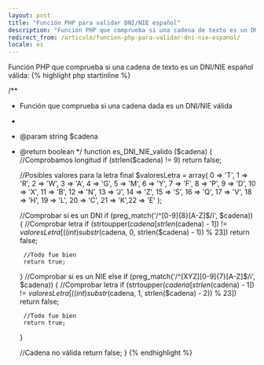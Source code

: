 ```yaml
---
layout: post
title: "Función PHP para validar DNI/NIE español"
description: "Función PHP que comprueba si una cadena de texto es un DNI/NIE español válido"
redirect_from: /articulo/funcion-php-para-validar-dni-nie-espanol/
locale: es
---
```


Función PHP que comprueba si una cadena de texto es un DNI/NIE español válida:
{% highlight php startinline %}

/**
 * Función que comprueba si una cadena dada es un DNI/NIE válida
 *
 * @param string $cadena
 * @return boolean
 */
function es_DNI_NIE_valido ($cadena)
{
    //Comprobamos longitud
    if (strlen($cadena) != 9) return false;

    //Posibles valores para la letra final
    $valoresLetra = array(
        0 => 'T', 1 => 'R', 2 => 'W', 3 => 'A', 4 => 'G', 5 => 'M',
        6 => 'Y', 7 => 'F', 8 => 'P', 9 => 'D', 10 => 'X', 11 => 'B',
        12 => 'N', 13 => 'J', 14 => 'Z', 15 => 'S', 16 => 'Q', 17 => 'V',
        18 => 'H', 19 => 'L', 20 => 'C', 21 => 'K',22 => 'E'
    );

    //Comprobar si es un DNI
    if (preg_match('/^[0-9]{8}[A-Z]$/i', $cadena))
    {
        //Comprobar letra
        if (strtoupper($cadena[strlen($cadena) - 1]) !=
            $valoresLetra[((int) substr($cadena, 0, strlen($cadena) - 1)) % 23])
            return false;

        //Todo fue bien
        return true;
    }
    //Comprobar si es un NIE
    else if (preg_match('/^[XYZ][0-9]{7}[A-Z]$/i', $cadena))
    {
        //Comprobar letra
        if (strtoupper($cadena[strlen($cadena) - 1]) !=
            $valoresLetra[((int) substr($cadena, 1, strlen($cadena) - 2)) % 23])
            return false;

        //Todo fue bien
        return true;
    }

    //Cadena no válida
    return false;
}
{% endhighlight %}
